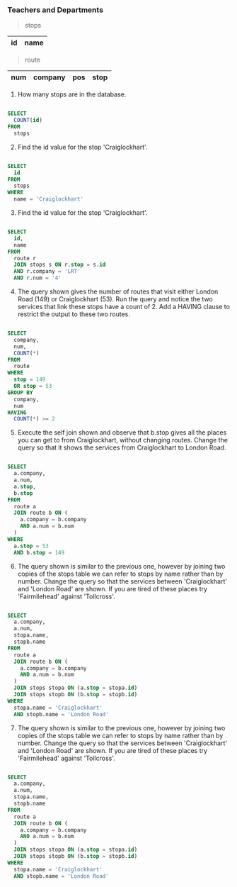 ### Teachers and Departments

> stops

| id | name |
| --- | -- |

> route

| num | company | pos | stop |
|--   |   --    | --   | --  |


1. How many stops are in the database.

```sql

SELECT 
  COUNT(id) 
FROM 
  stops

```

2. Find the id value for the stop 'Craiglockhart'.

```sql

SELECT 
  id 
FROM 
  stops 
WHERE 
  name = 'Craiglockhart'

```

3. Find the id value for the stop 'Craiglockhart'.

```sql

SELECT 
  id, 
  name 
FROM 
  route r 
  JOIN stops s ON r.stop = s.id 
  AND r.company = 'LRT' 
  AND r.num = '4'

```

4. The query shown gives the number of routes that visit either London Road (149) or Craiglockhart (53). Run the query and notice the two services that link these stops have a count of 2. Add a HAVING clause to restrict the output to these two routes.

```sql

SELECT 
  company, 
  num, 
  COUNT(*) 
FROM 
  route 
WHERE 
  stop = 149 
  OR stop = 53 
GROUP BY 
  company, 
  num 
HAVING 
  COUNT(*) >= 2

```

5. Execute the self join shown and observe that b.stop gives all the places you can get to from Craiglockhart, without changing routes. Change the query so that it shows the services from Craiglockhart to London Road.

```sql

SELECT 
  a.company, 
  a.num, 
  a.stop, 
  b.stop 
FROM 
  route a 
  JOIN route b ON (
    a.company = b.company 
    AND a.num = b.num
  ) 
WHERE 
  a.stop = 53 
  AND b.stop = 149

```

6. The query shown is similar to the previous one, however by joining two copies of the stops table we can refer to stops by name rather than by number. Change the query so that the services between 'Craiglockhart' and 'London Road' are shown. If you are tired of these places try 'Fairmilehead' against 'Tollcross'.

```sql

SELECT 
  a.company, 
  a.num, 
  stopa.name, 
  stopb.name 
FROM 
  route a 
  JOIN route b ON (
    a.company = b.company 
    AND a.num = b.num
  ) 
  JOIN stops stopa ON (a.stop = stopa.id) 
  JOIN stops stopb ON (b.stop = stopb.id) 
WHERE 
  stopa.name = 'Craiglockhart' 
  AND stopb.name = 'London Road'

```

7. The query shown is similar to the previous one, however by joining two copies of the stops table we can refer to stops by name rather than by number. Change the query so that the services between 'Craiglockhart' and 'London Road' are shown. If you are tired of these places try 'Fairmilehead' against 'Tollcross'.

```sql

SELECT 
  a.company, 
  a.num, 
  stopa.name, 
  stopb.name 
FROM 
  route a 
  JOIN route b ON (
    a.company = b.company 
    AND a.num = b.num
  ) 
  JOIN stops stopa ON (a.stop = stopa.id) 
  JOIN stops stopb ON (b.stop = stopb.id) 
WHERE 
  stopa.name = 'Craiglockhart' 
  AND stopb.name = 'London Road'

```